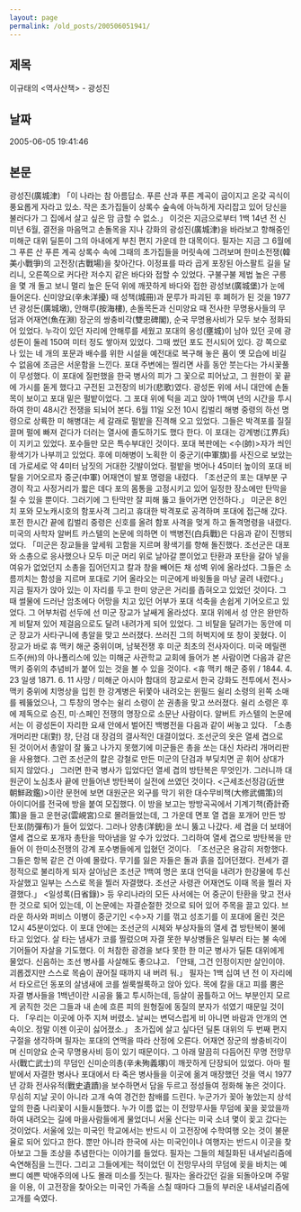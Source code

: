 ```yaml
---
layout: page
permalink: /old_posts/200506051941/
---
```


## 제목
이규태의 &lt;역사산책&gt; - 광성진

## 날짜
2005-06-05 19:41:46

## 본문
광성진(廣城津) 「이 나라는 참 아름답소. 푸른 산과 푸른 계곡이 굽이지고 온갖 곡식이 풍요롭게 자라고 있소. 작은 초가집들이 상록수 숲속에 아늑하게 자리잡고 있어 당신을 불러다가 그 집에서 살고 싶은 맘 금할 수 없소.」 이것은 지금으로부터 1백 14년 전 신미년 6월, 결전을 마음먹고 손돌목을 지나 강화의 광성진(廣城津)을 바라보고 항해중인 미해군 대위 딜톤이 그의 아내에게 부친 편지 가운데 한 대목이다. 필자는 지금 그 6월에 그 푸른 산 푸른 계곡 상록수 속에 그때의 초가집들을 머릿속에 그려보며 한미소전쟁(韓美小戰爭)의 고전장(古戰場)을 찾아간다. 이정표를 따라 곱게 포장된 아스팔트 길을 달리니, 오른쪽으로 커다란 저수지 같은 바다와 접할 수 있었다. 구불구불 제법 높은 구릉을 몇 개 돌고 보니 멀리 높은 둔덕 위에 깨끗하게 바다와 접한 광성보(廣城堡)가 눈에 들어온다. 신미양요(辛未洋擾) 때 성책(城冊)과 문루가 파괴된 후 폐허가 된 것을 1977년 광성돈(廣城墩), 안해루(按海樓), 손돌목돈과 신미양요 때 전사한 무명용사들의 무덤과 어재연(魚在淵) 장군의 쌍충비각(雙忠碑閣), 순국 무명용사비가 모두 보수 정화되어 있었다. 누각이 있던 자리에 안해루를 세웠고 포대의 옹성(壅城)이 남아 있던 곳에 광성돈이 둘레 150여 미터 정도 쌓아져 있었다. 그때 썼던 포도 전시되어 있다. 강 쪽으로 나 있는 네 개의 포문과 배수를 위한 시설을 예전대로 복구해 놓은 품이 옛 모습에 비길 수 없음에 조금은 서운함을 느낀다. 포대 주변에는 찔리면 사흘 동안 붓는다는 가시꽃풀이 무성했다. 이 포대에 질펀했을 한국 병사의 피가 그 꽃으로 피어났고, 그 원한이 꽃 끝에 가시를 돋게 했다고 구전된 고전장의 비가(悲歌)였다. 광성돈 위에 서니 대안에 손돌목이 보이고 포대 밑은 펄밭이었다. 그 포대 위에 턱을 괴고 앉아 1백여 년의 시간을 투시하여 한미 48시간 전쟁을 되뇌어 본다. 6월 11일 오전 10시 킴벌리 해병 중령의 하선 명령으로 상륙한 미 해병대는 세 갈래로 펄밭을 진격해 오고 있었다. 그들은 박격포를 질질 끌며 펄에 빠져 걷다가 더러는 열사에 졸도하기도 했다 한다. 이 포대는 강계병(江界兵)이 지키고 있었다. 포수들만 모은 특수부대인 것이다. 포대 복판에는 <수(帥)>자가 씌인 황색기가 나부끼고 있었다. 후에 미해병이 노획한 이 중군기(中軍旗)를 사진으로 보았는데 가로세로 약 4미터 남짓의 거대한 깃발이었다. 펄밭을 벗어나 45미터 높이의 포대 비탈을 기어오르자 중군(中軍) 어재연이 발포 명령을 내렸다. 「조선군의 포는 대부분 구경이 작고 사정거리가 짧은 데다 포의 몸통을 고정시키고 있어 일정한 장소에만 탄막을 칠 수 있을 뿐이다. 그러기에 그 탄막만 잘 피해 뚫고 들어가면 안전하다.」 미군은 8인치 포와 모노캐시호의 함포사격 그리고 휴대한 박격포로 공격하며 포대에 접근해 갔다. 포전 한시간 끝에 킴벌리 중령은 신호를 올려 함포 사격을 멎게 하고 돌격명령을 내렸다. 미국의 사학자 알버트 카스텔의 논문에 의하면 이 백병전(白兵戰)은 다음과 같이 진행되었다. 「미군은 장교들을 앞세워 고함을 지르며 황색기를 향해 돌진했다. 조선군은 대포와 소총으로 응사했으나 모두 미군 머리 위로 날아갈 뿐이었고 탄환과 포탄을 갈아 넣을 여유가 없었던지 소총을 집어던지고 칼과 창을 빼어든 채 성벽 위에 올라섰다. 그들은 소름끼치는 함성을 지르며 포대로 기어 올라오는 미군에게 바윗돌을 마냥 굴려 내렸다.」 지금 필자가 앉아 있는 이 자리를 두고 한미 양군은 거리를 좁혀오고 있었던 것이다. 그때 썰물에 드러난 암초에다 어망을 치고 있던 어부가 포대 석축을 손쉽게 기어오르고 있었다. 그 어부처럼 선두에 선 미군 장교가 날쌔게 올라섰다. 포대 위에서 성 안은 완만하게 비탈져 있어 제걸음으로도 달려 내려가게 되어 있었다. 그 비탈을 달려가는 동안에 미군 장교가 사타구니에 총알을 맞고 쓰러졌다. 쓰러진 그의 허벅지에 또 창이 꽂혔다. 이 장교가 바로 휴 맥키 해군 중위이며, 남북전쟁 후 미군 최초의 전사자이다. 미국 메릴랜드주(州)의 아나폴리스에 있는 미해군 사관학교 교회에 들어가 본 사람이면 다음과 같은 맥키 중위의 추념비가 붙어 있는 것을 볼 수 있을 것이다. <휴 맥키 해군 중위 / 1844. 4. 23 일생 1871. 6. 11 사망 / 미해군 아시아 함대의 장교로서 한국 강화도 전투에서 전사> 맥키 중위에 치명상을 입힌 한 강계병은 뒤쫓아 내려오는 윈필드 쉴리 소령의 왼쪽 소매를 꿰뚫었으나, 그 투창의 명수는 쉴리 소령이 쏜 권총을 맞고 쓰러졌다. 쉴리 소령은 후에 제독으로 승진, 미·스페인 전쟁의 명장으로 소문난 사람이다. 알버트 카스텔의 논문에서는 이 광성돈이 자리한 요새 안에서 벌어진 백병전을 다음과 같이 써놓고 있다. 「소총 개머리판 대(對) 창, 단검 대 장검의 결사적인 대결이었다. 조선군의 옷은 열세 겹으로 된 것이어서 총알이 잘 뚫고 나가지 못했기에 미군들은 총을 쏘는 대신 차라리 개머리판을 사용했다. 그런 조선군의 칼은 강철로 만든 미군의 단검과 부딪치면 곧 휘어 상대가 되지 않았다.」 그러면 한국 병사가 입었다던 열세 겹의 방탄복은 무엇인가. 그러니까 대원군이 노심초사 끝에 만들어낸 방탄복이 실전에 쓰였던 것이다. <근세조선정감(近世朝鮮政鑑)>이란 문헌에 보면 대원군은 외구를 막기 위한 대수무비책(大修武備策)의 아이디어를 전국에 방을 붙여 모집했다. 이 방을 보고는 방방곡곡에서 기계기책(奇計奇策)을 들고 운현궁(雲峴宮)으로 몰려들었는데, 그 가운데 면포 열 겹을 포개어 만든 방탄포(防彈布)가 들어 있었다. 그러나 양총(洋銃)을 쏘니 뚫고 나갔다. 세 겹을 더 보태어 열세 겹으로 포개자 총탄을 막아냄을 알 수가 있었다. 그리하여 열세 겹으로 방탄복을 만들어 이 한미소전쟁의 강계 포수병들에게 입혔던 것이다. 「조선군은 용감히 저항했다. 그들은 항복 같은 건 아예 몰랐다. 무기를 잃은 자들은 돌과 흙을 집어던졌다. 전세가 결정적으로 불리하게 되자 살아남은 조선군 1백여 명은 포대 언덕을 내려가 한강물에 투신자살했고 일부는 스스로 목을 찔러 자결했다. 조선군 사령관 어재연도 이때 목을 찔러 자결했다.」 <일성록(日省錄)> 등 우리나라의 모든 사서에는 어 중군이 탄환을 맞고 전사한 것으로 되어 있는데, 이 논문에는 자결순절한 것으로 되어 있어 주목을 끌고 있다. 브라운 하사와 퍼비스 이병이 중군기인 <수>자 기를 꺾고 성조기를 이 포대에 올린 것은 12시 45분이었다. 이 포대 안에는 조선군의 시체와 부상자들의 열세 겹 방탄복이 불에 타고 있었다. 살 타는 냄새가 코를 찔렀으며 자결 못한 부상병들은 일부러 타는 불 속에 기어들어 자살을 기도했다. 이 처참한 광경을 보다 못한 한 미군 병사가 딜톤 대위에게 물었다. 신음하는 조선 병사를 사살해도 좋으냐고. 「안돼, 그건 인정이지만 살인이야. 괴롭겠지만 스스로 목숨이 끊어질 때까지 내 버려 둬.」 필자는 1백 십여 년 전 이 자리에서 타오르던 동포의 살냄새에 코를 씰룩씰룩하고 앉아 있다. 목에 칼을 대고 피를 뿜은 자결 병사들을 1백년이란 시공을 뚫고 투시하는데, 등살이 꿈틀하고 어느 부분인지 모르게 굵직한 것은 그들과 내 손에 흐른 피의 원형질에 동질의 분자가 섞였기 때문일 것이다. 「우리는 이곳에 아주 지쳐 버렸소. 날씨는 변덕스럽게 비 아니면 바람과 안개의 연속이오. 정말 이젠 이곳이 싫어졌소.」 초가집에 살고 싶다던 딜톤 대위의 두 번째 편지 구절을 생각하며 필자는 포대의 연맥을 따라 산정에 오른다. 어재연 장군의 쌍충비각이며 신미양요 순국 무명용사비 등이 있기 때문이다. 그 아래 말끔히 다듬어진 무명 전망무사(戰亡武士)의 무덤인 신미순의총(辛未殉義塚)이 깨끗하게 단장되어 있었다. 아마 펄밭에서 자결한 병사나 포대에서 타 죽은 병사들을 이곳에 옮겨 매장했던 것을 역시 1977년 강화 전사유적(戰史遺蹟)을 보수하면서 담을 두르고 정성들여 정화해 놓은 것이다. 무심히 지날 곳이 아니라 고개 숙여 경건한 참배를 드린다. 누군가가 꽂아 놓았는지 상석 앞의 한줌 나리꽃이 시들시들했다. 누가 이름 없는 이 전망무사들 무덤에 꽃을 꽂았을까 하여 내려오는 길에 마을사람들에게 물었더니 서울 산다는 미국 소녀 몇이 꽂고 갔다는 것이었다. 서울에 있는 미국인 학교에서는 반드시 이 고전장에 수학여행 오는 것이 불문율로 되어 있다고 한다. 뿐만 아니라 한국에 사는 미국인이나 여행자는 반드시 이곳을 찾아보고 그들 조상을 추념한다는 이야기를 들었다. 필자는 그들의 체질화된 내셔널리즘에 숙연해짐을 느낀다. 그리고 그들에게는 적이었던 이 전망무사의 무덤에 꽂을 바치는 예쁘디 예쁜 박애주의에 나도 몰래 미소를 짓는다. 필자는 올라갔던 길을 되돌아오며 주말을 이용, 이 고전장을 찾아오는 미국인 가족을 스칠 때마다 그들의 부러운 내셔널리즘에 고개를 숙였다.